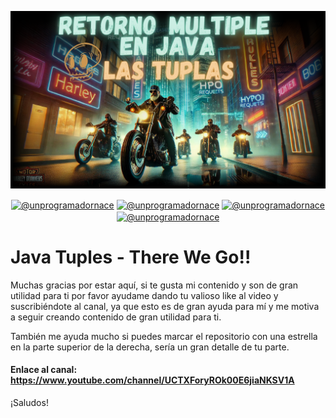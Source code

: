 ![Descripción alternativa](./assets/imagen.png)

<p align="center">
    <a href="https://youtube.com/@unprogramadornace" target="_blank"><img align="center" src="https://img.shields.io/badge/YouTube-FF0000?style=for-the-badge&logo=youtube&logoColor=white" alt="@unprogramadornace" /></a>
    <a href="https://www.linkedin.com/in/UnProgramadorNace"  target="_blank"><img align="center" src="https://img.shields.io/badge/LinkedIn-0077B5?style=for-the-badge&logo=linkedin&logoColor=white" alt="@unprogramadornace"/></a>
    <a href="https://www.facebook.com/people/Un-Programador-Nace/61552057605223/"  target="_blank"><img align="center" src="https://img.shields.io/badge/Facebook-1877F2?style=for-the-badge&logo=facebook&logoColor=white" alt="@unprogramadornace" /></a>
    <a href = "mailto:unprogramadornace@gmail.com" target="_blank"><img align="center" src="https://img.shields.io/badge/Gmail-D14836?style=for-the-badge&logo=gmail&logoColor=white" alt="@unprogramadornace" /></a>
</p>

# Java Tuples - There We Go!!
Muchas gracias por estar aquí, si te gusta mi contenido y son de gran utilidad para ti por favor ayudame dando tu valioso like al video y suscribiéndote al canal, ya que esto es de gran ayuda para mí y me motiva a seguir creando contenido de gran utilidad para ti.

También me ayuda mucho si puedes marcar el repositorio con una estrella en la parte superior de la derecha, sería un gran detalle de tu parte.

#### Enlace al canal: https://www.youtube.com/channel/UCTXForyROk00E6jiaNKSV1A

¡Saludos!